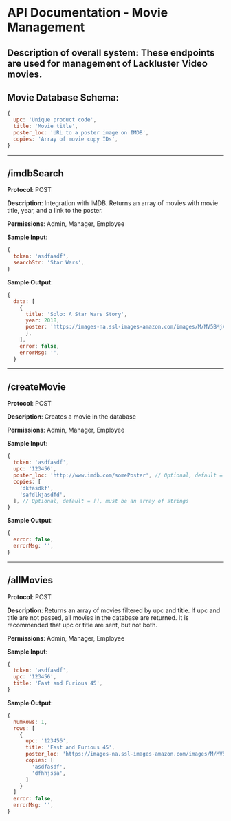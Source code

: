 # API Documentation - Movie Management

## **Description of overall system**: These endpoints are used for management of Lackluster Video movies.

## **Movie Database Schema**:
```javascript
{
  upc: 'Unique product code',
  title: 'Movie title',
  poster_loc: 'URL to a poster image on IMDB',
  copies: 'Array of movie copy IDs',
}
```

---

## **/imdbSearch**

**Protocol**: POST

**Description**: Integration with IMDB. Returns an array of movies with movie title, year, and a link to the poster.

**Permissions**: Admin, Manager, Employee

**Sample Input**:
```javascript
{
  token: 'asdfasdf',
  searchStr: 'Star Wars',
}
```

**Sample Output**:
```javascript
{
  data: [
    {
      title: 'Solo: A Star Wars Story',
      year: 2018,
      poster: 'https://images-na.ssl-images-amazon.com/images/M/MV5BMjAwNzI3OTA5MV5BMl5BanBnXkFtZTgwMzc0MDE4NDM@._V1_.jpg',
      },
    ],
    error: false,
    errorMsg: '',
  }
```

---

## **/createMovie**

**Protocol**: POST

**Description**: Creates a movie in the database

**Permissions**: Admin, Manager, Employee

**Sample Input**:
```javascript
{
  token: 'asdfasdf',
  upc: '123456',
  poster_loc: 'http://www.imdb.com/somePoster', // Optional, default = ''
  copies: [
    'dkfasdkf',
    'safdlkjasdfd',
  ], // Optional, default = [], must be an array of strings
}
```

**Sample Output**:
```javascript
{
  error: false,
  errorMsg: '',
}
```

---

## **/allMovies**

**Protocol**: POST

**Description**: Returns an array of movies filtered by upc and title. If upc and title are not passed, all movies in the database are returned. It is recommended that upc or title are sent, but not both.

**Permissions**: Admin, Manager, Employee

**Sample Input**:
```javascript
{
  token: 'asdfasdf',
  upc: '123456',
  title: 'Fast and Furious 45',
}
```

**Sample Output**:
```javascript
{
  numRows: 1,
  rows: [
    {
      upc: '123456',
      title: 'Fast and Furious 45',
      poster_loc: 'https://images-na.ssl-images-amazon.com/images/M/MV5BMjAwNzI3OTA5MV5BMl5BanBnXkFtZTgwMzc0MDE4NDM@._V1_.jpg',
      copies: [
        'asdfasdf',
        'dfhhjssa',
      ]
    }
  ]
  error: false,
  errorMsg: '',
}
```
